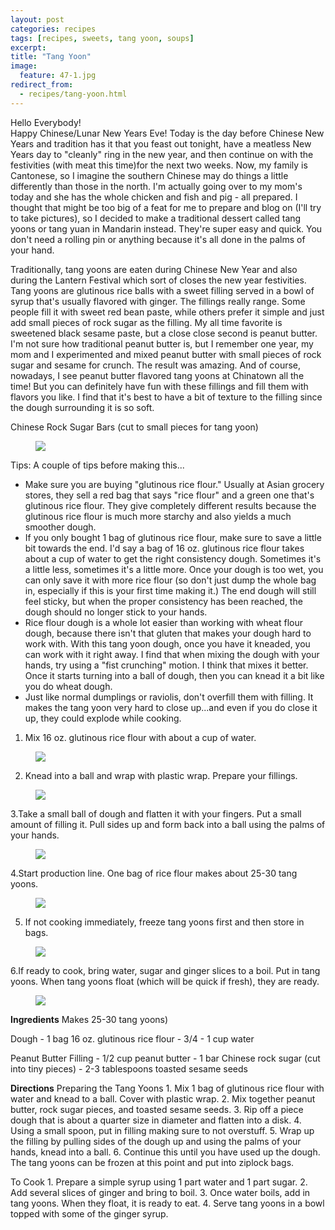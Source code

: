 ```yaml
---
layout: post
categories: recipes
tags: [recipes, sweets, tang yoon, soups]
excerpt: 
title: "Tang Yoon"
image:
  feature: 47-1.jpg
redirect_from: 
  - recipes/tang-yoon.html
---
```


Hello Everybody!  
Happy Chinese/Lunar New Years Eve!  Today is the day before Chinese New Years and tradition has it that you feast out tonight, have a meatless New Years day to "cleanly" ring in the new year, and then continue on with the festivities (with meat this time)for the next two weeks. Now, my family is Cantonese, so I imagine the southern Chinese may do things a little differently than those in the north.  I'm actually going over to my mom's today and she has the whole chicken and fish and pig - all prepared.  I thought that might be too big of a feat for me to prepare and blog on (I'll try to take pictures), so I decided to make a traditional dessert called tang yoons or tang yuan in Mandarin instead. They're super easy and quick. You don't need a rolling pin or anything because it's all done in the palms of your hand.

Traditionally, tang yoons are eaten during Chinese New Year and also during the Lantern Festival which sort of closes the new year festivities.  Tang yoons are glutinous rice balls with a sweet filling served in a bowl of syrup that's usually flavored with ginger.  The fillings really range.  Some people fill it with sweet red bean paste, while others prefer it simple and just add small pieces of rock sugar as the filling. My all time favorite is sweetened black sesame paste, but a close close second is peanut butter.  I'm not sure how traditional peanut butter is, but I remember one year, my mom and I experimented and mixed peanut butter with small pieces of rock sugar and sesame for crunch.  The result was amazing.  And of course, nowadays, I see peanut butter flavored tang yoons at Chinatown all the time!  But you can definitely have fun with these fillings and fill them with flavors you like.  I find that it's best to have a bit of texture to the filling since the dough surrounding it is so soft.

Chinese Rock Sugar Bars (cut to small pieces for tang yoon)

<figure> <img src='/images/47-2.jpg'> </figure>

Tips: A couple of tips before making this...
- Make sure you are buying "glutinous rice flour."  Usually at Asian grocery stores, they sell a red bag that says "rice flour" and a green one that's glutinous rice flour. They give completely different results because the glutinous rice flour is much more starchy and also yields a much smoother dough.
- If you only bought 1 bag of glutinous rice flour, make sure to save a little bit towards the end.  I'd say a bag of 16 oz. glutinous rice flour takes about a cup of water to get the right consistency dough.  Sometimes it's a little less, sometimes it's a little more. Once your dough is too wet, you can only save it with more rice flour (so don't just dump the whole bag in, especially if this is your first time making it.) The end dough will still feel sticky, but when the proper consistency has been reached, the dough should no longer stick to your hands.
- Rice flour dough is a whole lot easier than working with wheat flour dough, because there isn't that gluten that makes your dough hard to work with.  With this tang yoon dough, once you have it kneaded, you can work with it right away.  I find that when mixing the dough with your hands, try using a "fist crunching" motion.  I think that mixes it better.  Once it starts turning into a ball of dough, then you can knead it a bit like you do wheat dough.
- Just like normal dumplings or raviolis, don't overfill them with filling. It makes the tang yoon very hard to close up...and even if you do close it up, they could explode while cooking.

1. Mix 16 oz. glutinous rice flour with about a cup of water.

<figure> <img src='/images/47-3.jpg'> </figure>

2. Knead into a ball and wrap with plastic wrap.  Prepare your fillings.

<figure> <img src='/images/47-4.jpg'> </figure>

3.Take a small ball of dough and flatten it with your fingers.  Put a small amount of filling it. Pull sides up and form back into a ball using the palms of your hands.

<figure> <img src='/images/47-5.jpg'> </figure>

4.Start production line. One bag of rice flour makes about 25-30 tang yoons.

<figure> <img src='/images/47-6.jpg'> </figure>

5. If not cooking immediately, freeze tang yoons first and then store in bags.

<figure> <img src='/images/47-7.jpg'> </figure>

6.If ready to cook, bring water, sugar and ginger slices to a boil.  Put in tang yoons.  When tang yoons float (which will be quick if fresh), they are ready.

<figure> <img src='/images/47-8.jpg'> </figure>
<section class='recipe'>
<p><strong>Ingredients</strong>
Makes 25-30 tang yoons)</p>

<p>Dough
- 1 bag 16 oz. glutinous rice flour
- 3/4 - 1 cup water</p>

<p>Peanut Butter Filling
- 1/2 cup peanut butter
- 1 bar Chinese rock sugar (cut into tiny pieces)
- 2-3 tablespoons toasted sesame seeds</p>

<p><strong>Directions</strong>
Preparing the Tang Yoons
1. Mix 1 bag of glutinous rice flour with water and knead to a ball.  Cover with plastic wrap.
2. Mix together peanut butter, rock sugar pieces, and toasted sesame seeds.
3. Rip off a piece dough that is about a quarter size in diameter and flatten into a disk.
4. Using a small spoon, put in filling making sure to not overstuff.
5. Wrap up the filling by pulling sides of the dough up and using the palms of your hands, knead into a ball.
6. Continue this until you have used up the dough.  The tang yoons can be frozen at this point and put into ziplock bags.</p>

<p>To Cook
1. Prepare a simple syrup using 1 part water and 1 part sugar.
2. Add several slices of ginger and bring to boil.
3. Once water boils, add in tang yoons.  When they float, it is ready to eat.
4. Serve tang yoons in a bowl topped with some of the ginger syrup.</p></section>